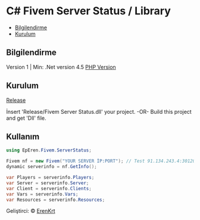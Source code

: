 # C# Fivem Server Status / Library 
 - [Bilgilendirme](#bilgilendirme)
 - [Kurulum](#kurulum)

## Bilgilendirme
Version 1 | Min: .Net version 4.5
[PHP Version](https://github.com/ErenKrt/Fivem-Server-Status-PHP)
## Kurulum

[Release](https://github.com/ErenKrt/Fivem-Server-Status/releases)

İnsert 'Release/Fivem Server Status.dll' your project.
-OR-
Build this project and get 'Dll' file.

## Kullanım

```csharp
using EpEren.Fivem.ServerStatus;

Fivem nf = new Fivem("YOUR SERVER İP:PORT"); // Test 91.134.243.4:30120
dynamic serverinfo = nf.Getİnfo();

var Players = serverinfo.Players;
var Server = serverinfo.Server;
var Client = serverinfo.Clients;
var Vars = serverinfo.Vars;
var Resources = serverinfo.Resources;
```

Geliştirci: &copy; [ErenKrt](https://www.instagram.com/ep.eren/)
